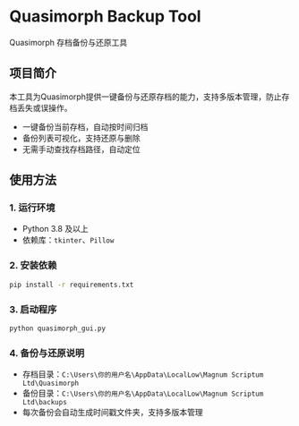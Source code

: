 # Quasimorph Backup Tool

Quasimorph 存档备份与还原工具

## 项目简介

本工具为Quasimorph提供一键备份与还原存档的能力，支持多版本管理，防止存档丢失或误操作。
  - 一键备份当前存档，自动按时间归档
  - 备份列表可视化，支持还原与删除
  - 无需手动查找存档路径，自动定位

## 使用方法

### 1. 运行环境

- Python 3.8 及以上
- 依赖库：`tkinter`、`Pillow`

### 2. 安装依赖

```bash
pip install -r requirements.txt
```

### 3. 启动程序

```bash
python quasimorph_gui.py
```

### 4. 备份与还原说明

- 存档目录：`C:\Users\你的用户名\AppData\LocalLow\Magnum Scriptum Ltd\Quasimorph`
- 备份目录：`C:\Users\你的用户名\AppData\LocalLow\Magnum Scriptum Ltd\backups`
- 每次备份会自动生成时间戳文件夹，支持多版本管理
